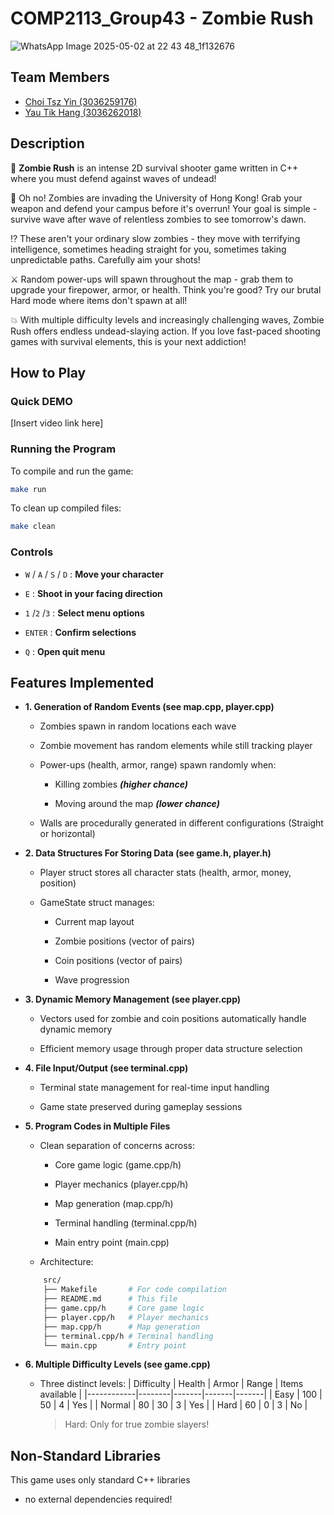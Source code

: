 # COMP2113_Group43 - Zombie Rush

![WhatsApp Image 2025-05-02 at 22 43 48_1f132676](https://github.com/user-attachments/assets/742e527f-63f5-40aa-8e77-18144c782c6b)

## Team Members
- [Choi Tsz Yin (3036259176)](https://github.com/RicoCTY)
- [Yau Tik Hang (3036262018)](https://github.com/YauTikHang)

## Description
🧟 **Zombie Rush** is an intense 2D survival shooter game written in C++ where you must defend against waves of undead!

🫨 Oh no! Zombies are invading the University of Hong Kong! Grab your weapon and defend your campus before it's overrun! Your goal is simple - survive wave after wave of relentless zombies to see tomorrow's dawn.

⁉️ These aren't your ordinary slow zombies - they move with terrifying intelligence, sometimes heading straight for you, sometimes taking unpredictable paths. Carefully aim your shots!

⚔️ Random power-ups will spawn throughout the map - grab them to upgrade your firepower, armor, or health. Think you're good? Try our brutal Hard mode where items don't spawn at all!

💥 With multiple difficulty levels and increasingly challenging waves, Zombie Rush offers endless undead-slaying action. If you love fast-paced shooting games with survival elements, this is your next addiction!

## How to Play

### Quick DEMO
[Insert video link here]

### Running the Program
To compile and run the game:
```bash
make run
```
To clean up compiled files:

```bash
make clean
```
### Controls
- `W` / `A` / `S` / `D` : **Move your character**

- `E` : **Shoot in your facing direction**

- `1` /`2` /`3` : **Select menu options**

- `ENTER` : **Confirm selections**

- `Q` : **Open quit menu**

## Features Implemented

- **1. Generation of Random Events (see map.cpp, player.cpp)**

   - Zombies spawn in random locations each wave

   - Zombie movement has random elements while still tracking player

   - Power-ups (health, armor, range) spawn randomly when:

      - Killing zombies ***(higher chance)***

      - Moving around the map ***(lower chance)***

   - Walls are procedurally generated in different configurations (Straight or horizontal)

- **2. Data Structures For Storing Data (see game.h, player.h)**

   - Player struct stores all character stats (health, armor, money, position)

   - GameState struct manages:

      - Current map layout

      - Zombie positions (vector of pairs)

      - Coin positions (vector of pairs)

      - Wave progression

- **3. Dynamic Memory Management (see player.cpp)**

   - Vectors used for zombie and coin positions automatically handle dynamic memory

   - Efficient memory usage through proper data structure selection

- **4. File Input/Output (see terminal.cpp)**

   - Terminal state management for real-time input handling

   - Game state preserved during gameplay sessions

- **5. Program Codes in Multiple Files**

   - Clean separation of concerns across:

     - Core game logic (game.cpp/h)

     - Player mechanics (player.cpp/h)

     - Map generation (map.cpp/h)

     - Terminal handling (terminal.cpp/h)

     - Main entry point (main.cpp)

   - Architecture:
   ```bash
       src/
       ├── Makefile       # For code compilation
       ├── README.md      # This file
       ├── game.cpp/h     # Core game logic
       ├── player.cpp/h   # Player mechanics
       ├── map.cpp/h      # Map generation
       ├── terminal.cpp/h # Terminal handling
       └── main.cpp       # Entry point

- **6. Multiple Difficulty Levels (see game.cpp)**

  - Three distinct levels:
      | Difficulty | Health | Armor | Range | Items available |
     |------------|--------|-------|-------|-------|
     | Easy       | 100    | 50    | 4     | Yes   |
     | Normal     | 80     | 30    | 3     | Yes   |
     | Hard       | 60     | 0     | 3     | No    |

     > Hard: Only for true zombie slayers!

## Non-Standard Libraries
This game uses only standard C++ libraries

- no external dependencies required!

